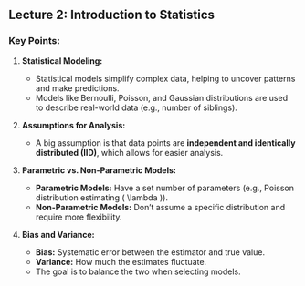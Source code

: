 ## Lecture 2: Introduction to Statistics

### Key Points:
1. **Statistical Modeling:**
   - Statistical models simplify complex data, helping to uncover patterns and make predictions.
   - Models like Bernoulli, Poisson, and Gaussian distributions are used to describe real-world data (e.g., number of siblings).

2. **Assumptions for Analysis:**
   - A big assumption is that data points are **independent and identically distributed (IID)**, which allows for easier analysis.

3. **Parametric vs. Non-Parametric Models:**
   - **Parametric Models:** Have a set number of parameters (e.g., Poisson distribution estimating \( \lambda \)).
   - **Non-Parametric Models:** Don’t assume a specific distribution and require more flexibility.

4. **Bias and Variance:**
   - **Bias:** Systematic error between the estimator and true value.
   - **Variance:** How much the estimates fluctuate.
   - The goal is to balance the two when selecting models.